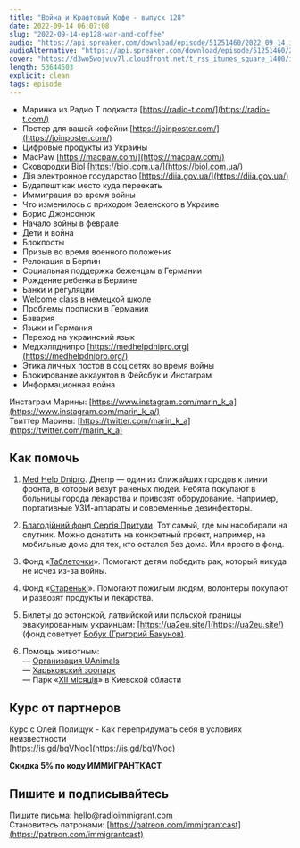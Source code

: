```yaml
---
title: "Война и Крафтовый Кофе - выпуск 128"
date: 2022-09-14 06:07:08
slug: "2022-09-14-ep128-war-and-coffee"
audio: "https://api.spreaker.com/download/episode/51251460/2022_09_14_icast_ep128_war_and_coffee.mp3"
audioAlternative: "https://api.spreaker.com/download/episode/51251460/2022_09_14_icast_ep128_war_and_coffee.mp3"
cover: "https://d3wo5wojvuv7l.cloudfront.net/t_rss_itunes_square_1400/images.spreaker.com/original/bf3806125688a8e9f2d838f39fb00f48.jpg"
length: 53644503
explicit: clean
tags: episode
---
```

  
* Маринка из Радио Т подкаста [https://radio-t.com/](https://radio-t.com/)  
* Постер для вашей кофейни [https://joinposter.com/](https://joinposter.com/)  
* Цифровые продукты из Украины  
* MacPaw [https://macpaw.com/](https://macpaw.com/)  
* Сковородки Biol [https://biol.com.ua/](https://biol.com.ua/)  
* Дiя электронное государство [https://diia.gov.ua/](https://diia.gov.ua/)  
* Будапешт как место куда переехать  
* Иммиграция во время войны  
* Что изменилось с приходом Зеленского в Украине  
* Борис Джонсонюк  
* Начало войны в феврале  
* Дети и война  
* Блокпосты  
* Призыв во время военного положения  
* Релокация в Берлин  
* Социальная поддержка беженцам в Германии  
* Рождение ребенка в Берлине  
* Банки и регуляции  
* Welcome class в немецкой школе  
* Проблемы прописки в Германии  
* Бавария  
* Языки и Германия  
* Переход на украинский язык  
* Медхэлпднипро [https://medhelpdnipro.org](https://medhelpdnipro.org/)  
* Этика личных постов в соц сетях во время войны  
* Блокирование аккаунтов в Фейсбук и Инстаграм  
* Информационная война  
  
Инстаграм Марины: [https://www.instagram.com/marin_k_a](https://www.instagram.com/marin_k_a/)  
Твиттер Марины: [https://twitter.com/marin_k_a](https://twitter.com/marin_k_a)  
  
## Как помочь  
  
1. [Med Help Dnipro](https://medhelpdnipro.org). Днепр — один из ближайших городов к линии фронта, в который везут раненых людей. Ребята покупают в больницы города лекарства и привозят оборудование. Например, портативные УЗИ-аппараты и современные дезинфекторы.  
  
2. [Благодійний фонд Сергія Притули](https://prytulafoundation.org/). Тот самый, где мы насобирали на спутник. Можно донатить на конкретный проект, например, на мобильные дома для тех, кто остался без дома. Или просто в фонд.  
  
3. Фонд «[Таблеточки](https://tabletochki.org)». Помогают детям победить рак, который никуда не исчез из-за войны.  
  
4. Фонд «[Старенькі](https://starenki.com.ua)». Помогают пожилым людям, волонтеры покупают и развозят продукты и лекарства.  
  
5. Билеты до эстонской, латвийской или польской границы эвакуированным украинцам: [https://ua2eu.site/](https://ua2eu.site/) (фонд советует [Бобук (Григорий Бакунов)](https://mobile.twitter.com/bobuk/status/1539655591211196417).

6. Помощь животным:  
— [Организация UAnimals](https://www.instagram.com/uanimals.official/)  
— [Харьковский зоопарк](https://www.instagram.com/kharkiv_zoo/)  
— Парк «[XII місяців](https://www.instagram.com/zoo_12m/)» в Киевской области 

## Курс от партнеров

Курс с Олей Полищук - Как перепридумать себя в условиях неизвестности  
[https://is.gd/bqVNoc](https://is.gd/bqVNoc)  
  
**Скидка 5% по коду ИММИГРАНТКАСТ**

## Пишите и подписывайтесь
  
Пишите письма: [hello@radioimmigrant.com](mailto:hello@radioimmigrant.com)  
Становитесь патронами: [https://patreon.com/immigrantcast](https://patreon.com/immigrantcast)  
